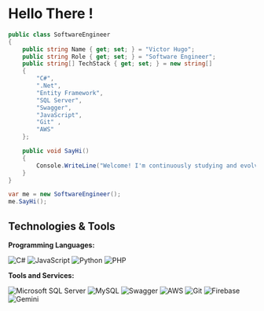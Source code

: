 # Hello There !
```csharp
public class SoftwareEngineer
{
    public string Name { get; set; } = "Victor Hugo";
    public string Role { get; set; } = "Software Engineer";
    public string[] TechStack { get; set; } = new string[] 
    { 
        "C#",
        ".Net",
        "Entity Framework",
        "SQL Server", 
        "Swagger", 
        "JavaScript", 
        "Git" ,
        "AWS"
    };

    public void SayHi()
    {
        Console.WriteLine("Welcome! I'm continuously studying and evolving as a developer — feel free to connect!");
    }
}

var me = new SoftwareEngineer();
me.SayHi();
```

## Technologies & Tools

**Programming Languages:**

![C#](https://img.shields.io/badge/C%23-239120?style=for-the-badge&logo=c-sharp&logoColor=white)
![JavaScript](https://img.shields.io/badge/JavaScript-F7DF1E?style=for-the-badge&logo=javascript&logoColor=black)
![Python](https://img.shields.io/badge/Python-3776AB?style=for-the-badge&logo=python&logoColor=white)
![PHP](https://img.shields.io/badge/PHP-777BB4?style=for-the-badge&logo=php&logoColor=white)

**Tools and Services:**

![Microsoft SQL Server](https://img.shields.io/badge/Microsoft%20SQL%20Server-CC2927?style=for-the-badge&logo=microsoft%20sql%20server&logoColor=white)
![MySQL](https://img.shields.io/badge/MySQL-4479A1?style=for-the-badge&logo=mysql&logoColor=white)
![Swagger](https://img.shields.io/badge/Swagger-85EA2D?style=for-the-badge&logo=swagger&logoColor=black)
![AWS](https://img.shields.io/badge/AWS-232F3E?style=for-the-badge&logo=amazon-aws&logoColor=white)
![Git](https://img.shields.io/badge/GIT-E44C30?style=for-the-badge&logo=git&logoColor=white)
![Firebase](https://img.shields.io/badge/Firebase-FFCA28?style=for-the-badge&logo=firebase&logoColor=black)
![Gemini](https://img.shields.io/badge/Gemini-000000?style=for-the-badge&logo=gemini&logoColor=white)


